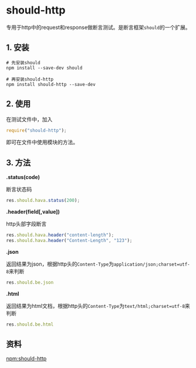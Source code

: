 # should-http

专用于http中的request和response做断言测试。是断言框架`should`的一个扩展。

## 1. 安装

```shell
# 先安装should
npm install --save-dev should

# 再安装should-http
npm install should-http --save-dev
```

## 2. 使用

在测试文件中，加入

```javascript
require("should-http");
```

即可在文件中使用模块的方法。

## 3. 方法

**.status(code)**

断言状态码

```javascript
res.should.hava.status(200);
```

**.header(field[,value])**

http头部字段断言

```javascript
res.should.hava.header("content-length");
res.should.hava.header("Content-Length", "123");
```

**.json**

返回结果为json，根据http头的`Content-Type`为`application/json;charset=utf-8`来判断

```javascript
res.should.be.json
```

**.html**

返回结果为html文档，根据http头的`Content-Type`为`text/html;charset=utf-8`来判断

```javascript
res.should.be.html
```

## 资料

[npm:should-http](https://www.npmjs.com/package/should-http)